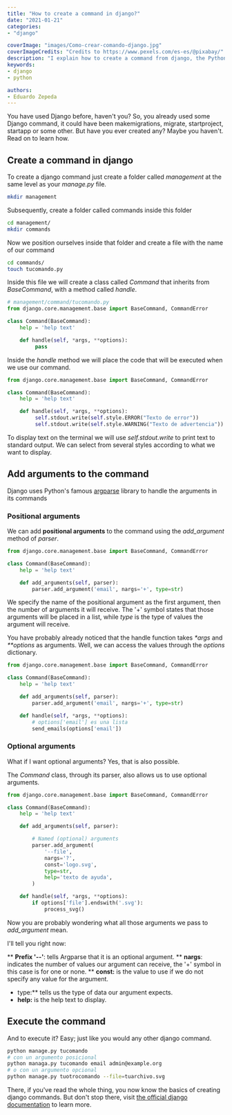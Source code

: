 ```yaml
---
title: "How to create a command in django?"
date: "2021-01-21"
categories:
- "django"

coverImage: "images/Como-crear-comando-django.jpg"
coverImageCredits: "Credits to https://www.pexels.com/es-es/@pixabay/"
description: "I explain how to create a command from django, the Python web development framework, using positional and optional arguments from scratch."
keywords:
- django
- python

authors:
- Eduardo Zepeda
---
```


You have used Django before, haven't you? So, you already used some Django command, it could have been makemigrations, migrate, startproject, startapp or some other. But have you ever created any? Maybe you haven't. Read on to learn how.

## Create a command in django

To create a django command just create a folder called _management_ at the same level as your _manage.py_ file.

```bash
mkdir management
```

Subsequently, create a folder called commands inside this folder

```bash
cd management/
mkdir commands
```

Now we position ourselves inside that folder and create a file with the name of our command

```bash
cd commands/
touch tucomando.py
```

Inside this file we will create a class called _Command_ that inherits from _BaseCommand_, with a method called _handle_.

```python
# management/command/tucomando.py
from django.core.management.base import BaseCommand, CommandError

class Command(BaseCommand):
    help = 'help text'

    def handle(self, *args, **options):
         pass
```

Inside the _handle_ method we will place the code that will be executed when we use our command.

```python
from django.core.management.base import BaseCommand, CommandError

class Command(BaseCommand):
    help = 'help text'

    def handle(self, *args, **options):
         self.stdout.write(self.style.ERROR("Texto de error"))
         self.stdout.write(self.style.WARNING("Texto de advertencia"))
```

To display text on the terminal we will use _self.stdout.write_ to print text to standard output. We can select from several styles according to what we want to display.

## Add arguments to the command

Django uses Python's famous [argparse](https://docs.python.org/3/library/argparse.html) library to handle the arguments in its commands

### Positional arguments

We can add **positional arguments** to the command using the _add_argument_ method of _parser_.

```python
from django.core.management.base import BaseCommand, CommandError

class Command(BaseCommand):
    help = 'help text'

    def add_arguments(self, parser):
        parser.add_argument('email', nargs='+', type=str)
```

We specify the name of the positional argument as the first argument, then the number of arguments it will receive. The '+' symbol states that those arguments will be placed in a list, while _type_ is the type of values the argument will receive.

You have probably already noticed that the handle function takes _*args_ and _**options_ as arguments. Well, we can access the values through the _options_ dictionary.

```python
from django.core.management.base import BaseCommand, CommandError

class Command(BaseCommand):
    help = 'help text'

    def add_arguments(self, parser):
        parser.add_argument('email', nargs='+', type=str)

    def handle(self, *args, **options):
        # options['email'] es una lista
        send_emails(options['email'])
```

### Optional arguments

What if I want optional arguments? Yes, that is also possible.

The _Command_ class, through its parser, also allows us to use optional arguments.

```python
from django.core.management.base import BaseCommand, CommandError

class Command(BaseCommand):
    help = 'help text'

    def add_arguments(self, parser):

        # Named (optional) arguments
        parser.add_argument(
            '--file',
            nargs='?',
            const='logo.svg',
            type=str,
            help='texto de ayuda',
        )

    def handle(self, *args, **options):
        if options['file'].endswith('.svg'):
            process_svg()
```

Now you are probably wondering what all those arguments we pass to _add_argument_ mean.

I'll tell you right now:

** **Prefix '--'**: tells Argparse that it is an optional argument.
** **nargs**: indicates the number of values our argument can receive, the '+' symbol in this case is for one or none.
** **const:** is the value to use if we do not specify any value for the argument.
* type:** tells us the type of data our argument expects.
* **help:** is the help text to display.

## Execute the command

And to execute it? Easy; just like you would any other django command.

```bash
python manage.py tucomando
# con un argumento posicional
python managa.py tucomando email admin@example.org
# o con un argumento opcional
python manage.py tuotrocomando --file=tuarchivo.svg
```

There, if you've read the whole thing, you now know the basics of creating django commands. But don't stop there, visit [the official django documentation](https://docs.djangoproject.com/en/3.1/howto/custom-management-commands/) to learn more.